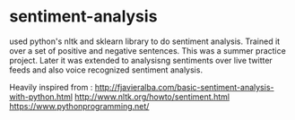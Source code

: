 # sentiment-analysis


used python's nltk and sklearn library to do sentiment analysis. Trained it over a set of positive and negative sentences. This was a summer 
practice project. Later it was extended to analysisng sentiments over live twitter feeds and also voice recognized sentiment analysis.


Heavily inspired from :
http://fjavieralba.com/basic-sentiment-analysis-with-python.html
http://www.nltk.org/howto/sentiment.html
https://www.pythonprogramming.net/
